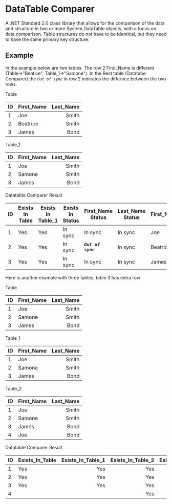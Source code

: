 
# DataTable Comparer

A .NET Standard 2.0 class library that allows for the comparison of the data and structure in two or more System.DataTable objects, with a focus on data comparison. Table structures do not have to be identical, but they need to have the same primary key structure.

## Example

In the example below are two tables. The row 2 First_Name is different (Table->"Beatice", Table_1->"Samone").
In the Rest table (Datatabe Comparer) the *_`Out of sync`_* in row 2 indicates the differnce between the two rows.

Table

| ID |First_Name    | Last_Name  |
| --- |:-------------| ----------:|
| 1 | Joe          | Smith      |
| 2 | Beatrice     | Smith      |
| 3 | James        | Bond       |

Table_1

| ID |First_Name    | Last_Name  |
| --- |:-------------| ----------:|
| 1 | Joe          | Smith      |
| 2 | Samone       | Smith      |
| 3 | James        | Bond       |


Datatable Comparer Result

| ID | Exists In Table | Exists In Table_1 | Exists In Status | First_Name Status | Last_Name Status | First_Name_Table | First_Name_Table_1 | Last_Name_Table | Last_Name_Table_1 |
| --- | --- | --- | --- | --- | --- | --- | --- | --- | --- |
| 1 | Yes | Yes | In sync | In sync | In sync | Joe | Joe | Smith | Smith |
| 2 | Yes | Yes | In sync | **_`Out of sync`_** | In sync | Beatrice | Samone | Smith | Smith |
| 3 | Yes | Yes | In sync | In sync | In sync | James | James | Bond | Bond |

Here is another example with three tables, table 3 has extra row

Table

| ID |First_Name    | Last_Name  |
| --- |:-------------| ----------:|
| 1 | Joe          | Smith      |
| 2 | Samone       | Smith      |
| 3 | James        | Bond       |

Table_1

| ID |First_Name    | Last_Name  |
| --- |:-------------| ----------:|
| 1 | Joe          | Smith      |
| 2 | Samone       | Smith      |
| 3 | James        | Bond       |

Table_2

| ID |First_Name    | Last_Name  |
| --- |:-------------| ----------:|
| 1 | Joe          | Smith      |
| 2 | Samone       | Smith      |
| 3 | James        | Bond       |
| 4 | Joe          | Bond       |

Datatable Comparer Result

| ID   |Exists_In_Table|Exists_In_Table_1|Exists_In_Table_2|Exists_In_Status|FIRST_NAME_Status|LAST_NAME_Status|First_Name_Table|First_Name_Table_1|First_Name_Table_2|Last_Name_Table|Last_Name_Table_1|Last_Name_Table_2|
| ---  |:--------------| ---------------:|----------------:| --------------:| ---------------:| --------------:| --------------:| ----------------:| ----------------:| -------------:| ---------------:| ---------------:|
| 1    | Yes  | Yes | Yes| In sync    | In sync| In sync|    Joe|    Joe|    Joe| Smith| Smith| Smith|
| 2    | Yes  | Yes | Yes| In sync    | In sync| In sync| Samone| Samone| Samone| Smith| Smith| Smith|
| 3    | Yes  | Yes | Yes| In sync    | In sync| In sync|  James|  James|  James|  Bond|  Bond|  Bond|
| 4    |      |     | Yes| Out of sync|        |        |       |       |    Joe|      |      |  Bond|
